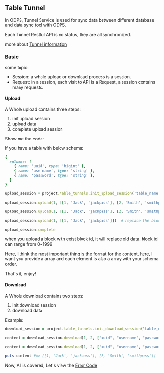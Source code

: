 ## Table Tunnel

In ODPS, Tunnel Service is used for sync data between different database and data sync tool with ODPS.

Each Tunnel Restful API is no status, they are all synchronized.

more about [Tunnel information](http://repo.aliyun.com/api-doc/Tunnel/tunnel_brief/index.html)


### Basic

some topic:

+ Session: a whole upload or download process is a session.
+ Request: in a session, each visit to API is a Request, a session contains many requests.

#### Upload

A Whole upload contains three steps:

1. init upload session
2. upload data
3. complete upload session


Show me the code:

If you have a table with below schema:

```ruby
{
  columns: [
    { name: 'uuid', type: 'bigint' },
    { name: 'username', type: 'string' },
    { name: 'password', type: 'string' },
  ]
}
	
upload_session = project.table_tunnels.init_upload_session('table_name', { part: 'value' })
    
upload_session.upload(1, [[1, 'Jack', 'jackpass'], [2, 'Smith', 'smithpass']])

upload_session.upload(1, [[1, 'Jack', 'jackpass'], [2, 'Smith', 'smithpass']], 'snappy') # use x-snappy-framedd encoding for upload, current we support zlib/deflate, snappy and raw(default) now.
    
upload_session.upload(1, [[1, 'Jack', 'jackpass']])  # replace the block 1
    
upload_session.complete
```
    

when you upload a block with exist block id, it will replace old data. block id can range from 0~1999

Here, I think the most important thing is the format for the content, here, I want you provide a array and each element is also a array with your schema order.

    
That's it, enjoy!    

#### Download

A Whole download contains two steps:

1. init download session
2. download data


Example:

```ruby
download_session = project.table_tunnels.init_download_session('table_name', { part: 'value' })
    
content = download_session.download(1, 2, ["uuid", "username", "password"])

content = download_session.download(1, 2, ["uuid", "username", "password"], 'snappy') # here, we support deflate, snappy and raw(default) for Accept-Encoding too.
    
puts content #=> [[1, 'Jack', 'jackpass'], [2, 'Smith', 'smithpass']]
```


Now, All is covered, Let's view the [Error Code](./error.md)    
    
